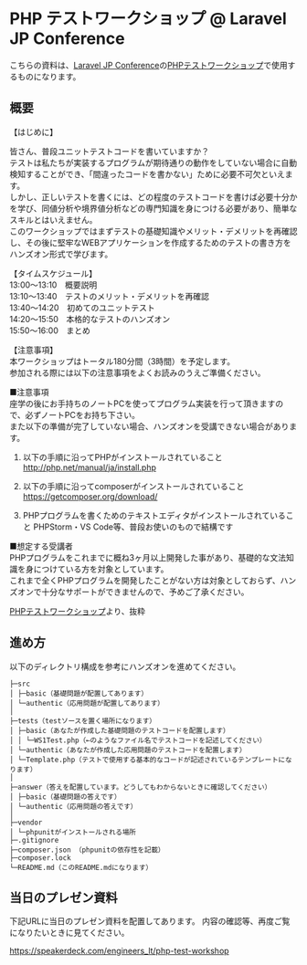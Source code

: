 # PHP テストワークショップ @ Laravel JP Conference

こちらの資料は、[Laravel JP Conference](https://conference2019.laravel.jp/)の[PHPテストワークショップ](https://fortee.jp/laravel-jp-conference-2019/proposal/f3964b26-c9db-4ee5-abee-c9b0ea51db7f)で使用するものになります。

## 概要

【はじめに】

皆さん、普段ユニットテストコードを書いていますか？  
テストは私たちが実装するプログラムが期待通りの動作をしていない場合に自動検知することができ、「間違ったコードを書かない」ために必要不可欠といえます。  
しかし、正しいテストを書くには、どの程度のテストコードを書けば必要十分かを学び、同値分析や境界値分析などの専門知識を身につける必要があり、簡単なスキルとはいえません。  
このワークショップではまずテストの基礎知識やメリット・デメリットを再確認し、その後に堅牢なWEBアプリケーションを作成するためのテストの書き方をハンズオン形式で学びます。  

【タイムスケジュール】  
13:00～13:10　概要説明  
13:10～13:40　テストのメリット・デメリットを再確認  
13:40～14:20　初めてのユニットテスト  
14:20～15:50　本格的なテストのハンズオン  
15:50～16:00　まとめ  

【注意事項】  
本ワークショップはトータル180分間（3時間）を予定します。  
参加される際には以下の注意事項をよくお読みのうえご準備ください。  

■注意事項  
座学の後にお手持ちのノートPCを使ってプログラム実装を行って頂きますので、必ずノートPCをお持ち下さい。  
また以下の準備が完了していない場合、ハンズオンを受講できない場合があります。  

1. 以下の手順に沿ってPHPがインストールされていること
http://php.net/manual/ja/install.php

2. 以下の手順に沿ってcomposerがインストールされていること
https://getcomposer.org/download/

3. PHPプログラムを書くためのテキストエディタがインストールされていること
PHPStorm・VS Code等、普段お使いのもので結構です

■想定する受講者  
PHPプログラムをこれまでに概ね3ヶ月以上開発した事があり、基礎的な文法知識を身につけている方を対象としています。  
これまで全くPHPプログラムを開発したことがない方は対象としておらず、ハンズオンで十分なサポートができませんので、予めご了承ください。  

[PHPテストワークショップ](https://fortee.jp/laravel-jp-conference-2019/proposal/f3964b26-c9db-4ee5-abee-c9b0ea51db7f)より、抜粋

## 進め方  
以下のディレクトリ構成を参考にハンズオンを進めてください。

```
├─src
│ ├─basic（基礎問題が配置してあります）
│ └─authentic（応用問題が配置してあります）
│ 
├─tests（testソースを置く場所になります）
│ ├─basic（あなたが作成した基礎問題のテストコードを配置します）
│ │ └─WS1Test.php（←のようなファイル名でテストコードを記述してください）
│ └─authentic（あなたが作成した応用問題のテストコードを配置します）
│ └─Template.php（テストで使用する基本的なコードが記述されているテンプレートになります）
│ 
├─answer（答えを配置しています。どうしてもわからないときに確認してください）
│ ├─basic（基礎問題の答えです）
│ └─authentic（応用問題の答えです）
│ 
├─vendor
│ └─phpunitがインストールされる場所
├─.gitignore
├─composer.json （phpunitの依存性を記載）
├─composer.lock
└─README.md（このREADME.mdになります）
```

## 当日のプレゼン資料

下記URLに当日のプレゼン資料を配置してあります。
内容の確認等、再度ご覧になりたいときに見てください。

https://speakerdeck.com/engineers_lt/php-test-workshop
